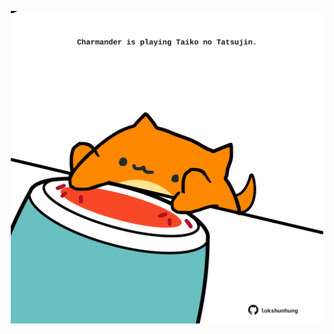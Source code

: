 <!-- built at 19/06/2021, 18:01:52 UTC -->
<p align="center">
  <img width="500" height="500" src="./ReadmeImage.svg">
</p>
